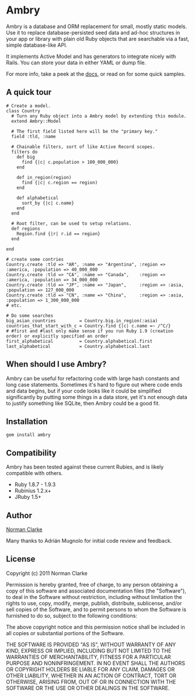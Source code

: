 # Ambry

Ambry is a database and ORM replacement for small, mostly static models. Use
it to replace database-persisted seed data and ad-hoc structures in your app or
library with plain old Ruby objects that are searchable via a fast, simple
database-like API.

It implements Active Model and has generators to integrate nicely with Rails.
You can store your data in either YAML or dump file.

For more info, take a peek at the
[docs](http://rubydoc.info/github/ambry/ambry/master/frames), or read on for some
quick samples.

## A quick tour

    # Create a model.
    class Country
      # Turn any Ruby object into a Ambry model by extending this module.
      extend Ambry::Model

      # The first field listed here will be the "primary key."
      field :tld, :name

      # Chainable filters, sort of like Active Record scopes.
      filters do
        def big
          find {|c| c.population > 100_000_000}
        end

        def in_region(region)
          find {|c| c.region == region)
        end

        def alphabetical
          sort_by {|c| c.name}
        end
      end

      # Root filter, can be used to setup relations.
      def regions
        Region.find {|r| r.id == region}
      end

    end

    # create some contries
    Country.create :tld => "AR", :name => "Argentina", :region => :america, :population => 40_000_000
    Country.create :tld => "CA", :name => "Canada",    :region => :america, :population => 34_000_000
    Country.create :tld => "JP", :name => "Japan",     :region => :asia,    :population => 127_000_000
    Country.create :tld => "CN", :name => "China",     :region => :asia,    :population => 1_300_000_000
    # etc.

    # Do some searches
    big_asian_countries         = Country.big.in_region(:asia)
    countries_that_start_with_c = Country.find {|c| c.name =~ /^C/}
    # #first and #last only make sense if you run Ruby 1.9 (creation order) or explicitly specified an order
    first_alphabetical          = Country.alphabetical.first
    last_alphabetical           = Country.alphabetical.last

## When should I use Ambry?

Ambry can be useful for refactoring code with large hash constants and long case
statements. Sometimes it's hard to figure out where code ends and data begins,
but if your code looks like it could be simplified significantly by putting some
things in a data store, yet it's not enough data to justify something like
SQLite, then Ambry could be a good fit.


## Installation

    gem install ambry

## Compatibility

Ambry has been tested against these current Rubies, and is likely compatible
with others.

* Ruby 1.8.7 - 1.9.3
* Rubinius 1.2.x+
* JRuby 1.5+

## Author

[Norman Clarke](mailto:norman@njclarke.com)

Many thanks to Adrián Mugnolo for initial code review and feedback.

## License

Copyright (c) 2011 Norman Clarke

Permission is hereby granted, free of charge, to any person obtaining a copy of
this software and associated documentation files (the "Software"), to deal in
the Software without restriction, including without limitation the rights to
use, copy, modify, merge, publish, distribute, sublicense, and/or sell copies
of the Software, and to permit persons to whom the Software is furnished to do
so, subject to the following conditions:

The above copyright notice and this permission notice shall be included in all
copies or substantial portions of the Software.

THE SOFTWARE IS PROVIDED "AS IS", WITHOUT WARRANTY OF ANY KIND, EXPRESS OR
IMPLIED, INCLUDING BUT NOT LIMITED TO THE WARRANTIES OF MERCHANTABILITY,
FITNESS FOR A PARTICULAR PURPOSE AND NONINFRINGEMENT. IN NO EVENT SHALL THE
AUTHORS OR COPYRIGHT HOLDERS BE LIABLE FOR ANY CLAIM, DAMAGES OR OTHER
LIABILITY, WHETHER IN AN ACTION OF CONTRACT, TORT OR OTHERWISE, ARISING FROM,
OUT OF OR IN CONNECTION WITH THE SOFTWARE OR THE USE OR OTHER DEALINGS IN THE
SOFTWARE.
